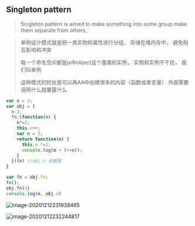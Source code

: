 ## Singleton pattern

> Singleton pattern is aimed to make something into some group make them separate from others, 
>

> 单例设计模式就是把一类实物和属性进行分组， 存储在堆内存中， 避免相互影响和冲突
>
> 每一个命名空间都是js中object这个基类的实例， 实例和实例不干扰， 我们叫单例
>
> 这种模式的好处是可以再AA中创建很多的内容（函数或者变量） 外面需要调用什么就暴露什么

```javascript
var n = 2;
var obj = {
  n:3;
  fn:(function(n) {
    n*=2;
    this.n++;
    var n = 5;
    return function(m) {
      this.n *=2;
      console.log(m + (++n));
    }
  })(n) //obj.n 会报错
}

var fn = obj.fn;
fn();
obj.fn(3)
console.log(n, obj.n)
```



![image-20201212231938465](C:\Users\ASUS\AppData\Roaming\Typora\typora-user-images\image-20201212231938465.png)



![image-20201212232244817](C:\Users\ASUS\AppData\Roaming\Typora\typora-user-images\image-20201212232244817.png)